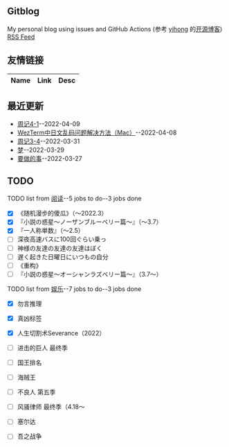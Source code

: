 ## Gitblog
My personal blog using issues and GitHub Actions (参考 [yihong](https://github.com/yihong0618) 的[开源博客](https://github.com/yihong0618/gitblog/issues/177))
[RSS Feed](https://raw.githubusercontent.com/wjianbo/blog-data/main/feed.xml)
## 友情链接
| Name | Link | Desc | 
 | ---- | ---- | ---- |
## 最近更新
- [周记4-1](https://github.com/wjianbo/blog-data/issues/13)--2022-04-09
- [WezTerm中日文乱码问题解决方法（Mac）](https://github.com/wjianbo/blog-data/issues/12)--2022-04-08
- [周记3-4](https://github.com/wjianbo/blog-data/issues/11)--2022-03-31
- [梦](https://github.com/wjianbo/blog-data/issues/10)--2022-03-29
- [要做的事](https://github.com/wjianbo/blog-data/issues/9)--2022-03-27
## TODO
TODO list from [阅读](https://github.com/wjianbo/blog-data/issues/5)--5 jobs to do--3 jobs done
- [x] 《随机漫步的傻瓜》（～2022.3）
- [x] 『小説の惑星〜ノーザンブルーベリー篇～』（～3.7）
- [x] 『一人称単数』（～2.5）
- [ ] 深夜高速バスに100回ぐらい乗っ   
- [ ] 神様の友達の友達の友達はぼく
- [ ] 遅く起きた日曜日にいつもの自分
- [ ] 《重构》
- [ ] 『小説の惑星〜オーシャンラズベリー篇～』（3.7〜）

TODO list from [娱乐](https://github.com/wjianbo/blog-data/issues/2)--7 jobs to do--3 jobs done
- [x] 勿言推理
- [x] 真凶标签
- [x] 人生切割术Severance（2022）
- [ ] 进击的巨人 最终季
- [ ] 国王排名
- [ ] 海贼王
- [ ] 不良人 第五季
- [ ] 风骚律师 最终季（4.18～
- [ ] 塞尔达
- [ ] 吾之战争

